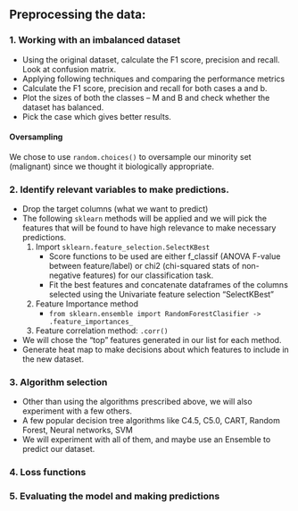 ## Preprocessing the data:

### 1.	Working with an imbalanced dataset

- Using the original dataset, calculate the F1 score, precision and recall. Look at confusion matrix.
- Applying following techniques and comparing the performance metrics
- Calculate the F1 score, precision and recall for both cases a and b.
- Plot the sizes of both the classes – M and B and check whether the dataset has balanced.
- Pick the case which gives better results.

#### Oversampling

We chose to use `random.choices()` to oversample our minority set (malignant) since we thought it biologically appropriate.

### 2.	Identify relevant variables to make predictions.

- Drop the target columns (what we want to predict)
- The following `sklearn` methods will be applied and we will pick the features that will be found to have high relevance to make necessary predictions.
	1. Import `sklearn.feature_selection.SelectKBest`
		- Score functions to be used are either f_classif (ANOVA F-value between feature/label) or chi2 (chi-squared stats of non-negative features) for our classification task.
		- Fit the best features and concatenate dataframes of the columns selected using the Univariate feature selection “SelectKBest”
	2. Feature Importance method
		- `from sklearn.ensemble import RandomForestClasifier -> .feature_importances_`
	3. Feature correlation method: `.corr()`
- We will chose the “top” features generated in our list for each method.
- Generate heat map to make decisions about which features to include in the new dataset.

### 3.	Algorithm selection

- Other than using the algorithms prescribed above, we will also experiment with a few others.
- A few popular decision tree algorithms like C4.5, C5.0, CART, Random Forest, Neural networks, SVM
- We will experiment with all of them, and maybe use an Ensemble to predict our dataset.

### 4.	Loss functions

### 5.	Evaluating the model and making predictions
